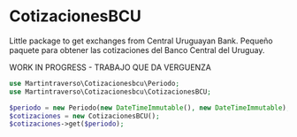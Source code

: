 # CotizacionesBCU
Little package to get exchanges from Central Uruguayan Bank. 
Pequeño paquete para obtener las cotizaciones del Banco Central del Uruguay.

WORK IN PROGRESS - TRABAJO QUE DA VERGUENZA

```php
use Martintraverso\Cotizacionesbcu\Periodo;
use Martintraverso\Cotizacionesbcu\CotizacionesBCU;

$periodo = new Periodo(new DateTimeImmutable(), new DateTimeImmutable);
$cotizaciones = new CotizacionesBCU();
$cotizaciones->get($periodo);
```

